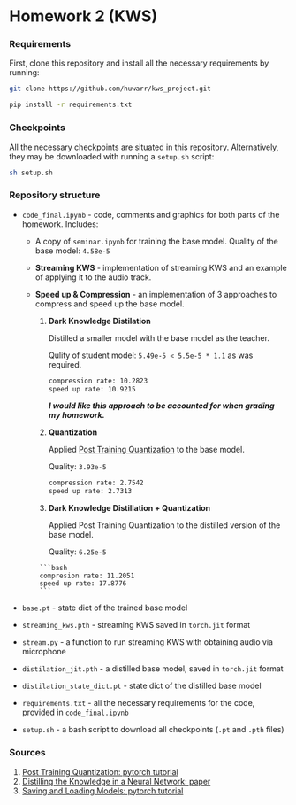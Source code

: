 # Homework 2 (KWS)

### Requirements

First, clone this repository and install all the necessary requirements by running:

```bash
git clone https://github.com/huwarr/kws_project.git
```

```bash
pip install -r requirements.txt
```

### Checkpoints

All the necessary checkpoints are situated in this repository. Alternatively, they may be downloaded with running a `setup.sh` script:

```bash
sh setup.sh
```

### Repository structure

- `code_final.ipynb` - code, comments and graphics for both parts of the homework. Includes:

  - A copy of `seminar.ipynb` for training the base model.
    Quality of the base model: `4.58e-5`

  - **Streaming KWS** - implementation of streaming KWS and an example of applying it to the audio track.

  - **Speed up & Compression** - an implementation of 3 approaches to compress and speed up the base model.
      1. **Dark Knowledge Distilation**
      
         Distilled a smaller model with the base model as the teacher.

         Qulity of student model: `5.49e-5 < 5.5e-5 * 1.1` as was required.

         ```bash
         compression rate: 10.2823
         speed up rate: 10.9215
         ```

         ***I would like this approach to be accounted for when grading my homework.***

      2. **Quantization**
      
         Applied [Post Training Quantization](https://pytorch.org/tutorials/advanced/static_quantization_tutorial.html#post-training-static-quantization) to the base model.

         Quality: `3.93e-5`

         ```bash
         compression rate: 2.7542
         speed up rate: 2.7313
         ```

       3. **Dark Knowledge Distillation + Quantization**
       
          Applied Post Training Quantization to the distilled version of the base model.

          Quality: `6.25e-5`

         ```bash
         compresion rate: 11.2051
         speed up rate: 17.8776
         ```
- `base.pt` - state dict of the trained base model

- `streaming_kws.pth` - streaming KWS saved in `torch.jit` format
- `stream.py` - a function to run streaming KWS with obtaining audio via microphone

- `distilation_jit.pth` - a distilled base model, saved in `torch.jit` format
- `distilation_state_dict.pt` - state dict of the distilled base model

- `requirements.txt` - all the necessary requirements for the code, provided in `code_final.ipynb`

- `setup.sh` - a bash script to download all checkpoints (`.pt` and `.pth`  files)


### Sources

1. [Post Training Quantization: pytorch tutorial](https://pytorch.org/tutorials/advanced/static_quantization_tutorial.html#post-training-static-quantization)
2. [Distilling the Knowledge in a Neural Network: paper](https://arxiv.org/pdf/1503.02531.pdf)
3. [Saving and Loading Models: pytorch tutorial](https://pytorch.org/tutorials/beginner/saving_loading_models.html)
